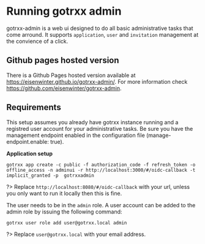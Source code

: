 # Running gotrxx admin

gotrxx-admin is a web ui designed to do all basic administrative tasks that come arround.
It supports `application`, `user` and `invitation` management at the convience of a click.

## Github pages hosted version

There is a Github Pages hosted version available at https://eisenwinter.github.io/gotrxx-admin/.
For more information check https://github.com/eisenwinter/gotrxx-admin.

## Requirements

This setup assumes you already have gotrxx instance running and a registred user account for your administrative tasks.
Be sure you have the management endpoint enabled in the configuration file (manage-endpoint.enable: true).

**Application setup**

```
gotrxx app create -c public -f authorization_code -f refresh_token -o offline_access -n adminui -r http://localhost:3000/#/oidc-callback -t implicit_granted -p  gotrxxadmin
```

?> Replace `http://localhost:8080/#/oidc-callback` with your url, unless you only want to run it locally then this is fine.

The user needs to be in the `admin` role. A user account can be added to the admin role by issuing the following command:

```
gotrxx user role add user@gotrxx.local admin
```

?> Replace `user@gotrxx.local` with your email address.